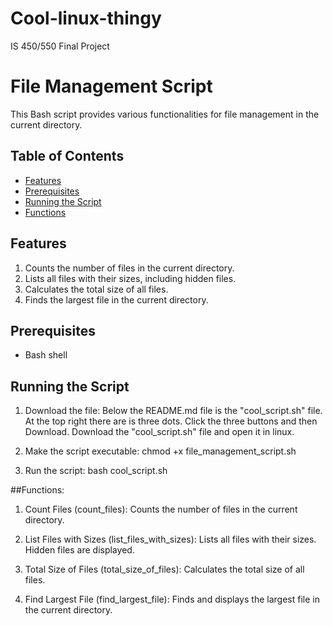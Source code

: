 # Cool-linux-thingy
IS 450/550 Final Project


# File Management Script

This Bash script provides various functionalities for file management in the current directory.

## Table of Contents

- [Features](#features)
- [Prerequisites](#prerequisites)
- [Running the Script](#running-the-script)
- [Functions](#functions)

## Features

1. Counts the number of files in the current directory.
2. Lists all files with their sizes, including hidden files.
3. Calculates the total size of all files.
4. Finds the largest file in the current directory.

## Prerequisites

- Bash shell

## Running the Script

1. Download the file:
Below the README.md file is the "cool_script.sh" file.
At the top right there are is three dots. Click the three buttons and then Download.
Download the "cool_script.sh" file and open it in linux.

3. Make the script executable:
chmod +x file_management_script.sh

4. Run the script:
bash cool_script.sh

##Functions:

1. Count Files (count_files):
Counts the number of files in the current directory.

2. List Files with Sizes (list_files_with_sizes):
Lists all files with their sizes.
Hidden files are displayed.

3. Total Size of Files (total_size_of_files):
Calculates the total size of all files.

4. Find Largest File (find_largest_file):
Finds and displays the largest file in the current directory.
